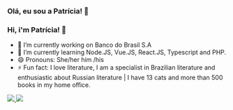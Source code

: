 ### Olá, eu sou a Patrícia! 👋
### Hi, i'm Patrícia! 👋




- 🔭 I’m currently working on Banco do Brasil S.A
- 🌱 I’m currently learning Node.JS, Vue.JS, React.JS, Typescript and PHP. 
- 😄 Pronouns: She/her him /his
- ⚡ Fun fact: I love literature, I am a specialist in Brazilian literature and enthusiastic about Russian literature | I have 13 cats and more than 500 books in my home office. 

<div>
  <a href="http://patriciacavalcante.tech">
    <img heigth "18em" src="https://github-readme-stats.vercel.app/api?username=Patriciacavalcantte&show_icons=true&theme=dracula&include_all_comits=true&count_private=true"/>
     <img heigth "18em" src="https://github-readme-stats.vercel.app/api/top-langs/?username=Patriciacavalcantte&layout=compact&langs&langs_count=16&thme=dracula"/>
    </div>
    

